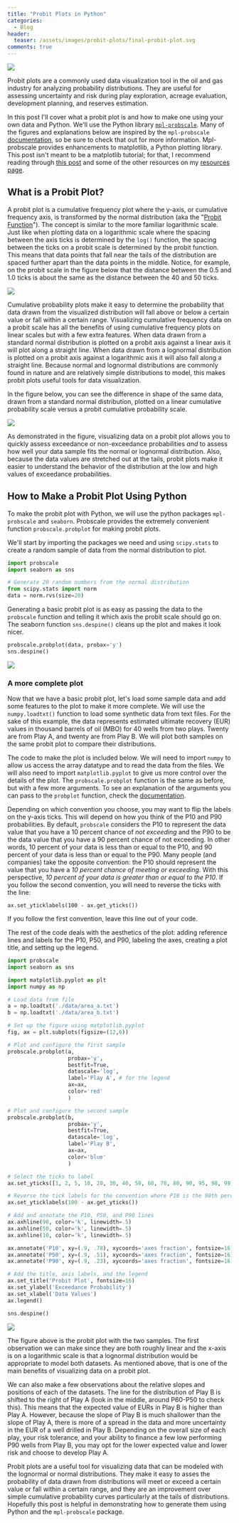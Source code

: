```yaml
---
title: "Probit Plots in Python"
categories:
  - Blog
header:
  teaser: /assets/images/probit-plots/final-probit-plot.svg
comments: true
---
```


![](/assets/images/probit-plots/final-probit-plot.svg)

Probit plots are a commonly used data visualization tool in the oil and gas industry for analyzing probability distributions. They are useful for assessing uncertainty and risk during play exploration, acreage evaluation, development planning, and reserves estimation. 

In this post I'll cover what a probit plot is and how to make one using your own data and Python. We'll use the Python library [`mpl-probscale`](https://github.com/matplotlib/mpl-probscale). Many of the figures and explanations below are inspired by the `mpl-probscale` [documentation](https://matplotlib.org/mpl-probscale/index.html), so be sure to check that out for more information. Mpl-probscale provides enhancements to matplotlib, a Python plotting library. This post isn't meant to be a matplotlib tutorial; for that, I recommend reading through [this post](https://pbpython.com/effective-matplotlib.html) and some of the other resources on my [resources page](/resources/).

## What is a Probit Plot?
A probit plot is a cumulative frequency plot where the y-axis, or cumulative frequency axis, is transformed by the normal distribution (aka the "[Probit Function](https://en.wikipedia.org/wiki/Probit)"). The concept is similar to the more familiar logarithmic scale. Just like when plotting data on a logarithmic scale where the spacing between the axis ticks is determined by the `log()` function, the spacing between the ticks on a probit scale is determined by the probit function. This means that data points that fall near the tails of the distribution are spaced further apart than the data points in the middle. Notice, for example, on the probit scale in the figure below that the distance between the 0.5 and 1.0 ticks is about the same as the distance between the 40 and 50 ticks.

![](/assets/images/probit-plots/axis-types.png)

Cumulative probability plots make it easy to determine the probability that data drawn from the visualized distribution will fall above or below a certain value or fall within a certain range. Visualizing cumulative frequency data on a probit scale has all the benefits of using cumulative frequency plots on linear scales but with a few extra features. When data drawn from a standard normal distribution is plotted on a probit axis against a linear axis it will plot along a straight line. When data drawn from a lognormal distribution is plotted on a probit axis against a logarithmic axis it will also fall along a straight line. Because normal and lognormal distributions are commonly found in nature and are relatively simple distributions to model, this makes probit plots useful tools for data visualization.

In the figure below, you can see the difference in shape of the same data, drawn from a standard normal distribution, plotted on a linear cumulative probability scale versus a probit cumulative probability scale.

![](/assets/images/probit-plots/probit-vs-linear.svg)

As demonstrated in the figure, visualizing data on a probit plot allows you to quickly assess exceedance or non-exceedance probabilities *and* to assess how well your data sample fits the normal or lognormal distribution.  Also, because the data values are stretched out at the tails, probit plots make it easier to understand the behavior of the distribution at the low and high values of exceedance probabilities.


## How to Make a Probit Plot Using Python
To make the probit plot with Python, we will use the python packages `mpl-probscale` and `seaborn`. Probscale provides the extremely convenient function `probscale.probplot` for making probit plots.

We'll start by importing the packages we need and using `scipy.stats` to create a random sample of data from the normal distribution to plot.


```python
import probscale
import seaborn as sns

# Generate 20 random numbers from the normal distribution
from scipy.stats import norm
data = norm.rvs(size=20) 
```

Generating a basic probit plot is as easy as passing the data to the `probscale` function and telling it which axis the probit scale should go on. The seaborn function `sns.despine()` cleans up the plot and makes it look nicer.

```python
probscale.probplot(data, probax='y')
sns.despine()
```

![](/assets/images/probit-plots/basic-probit.svg)


### A more complete plot
Now that we have a basic probit plot, let's load some sample data and add some features to the plot to make it more complete. We will use the `numpy.loadtxt()` function to load some synthetic data from text files. For the sake of this example, the data represents estimated ultimate recovery (EUR) values in thousand barrels of oil (MBO) for 40 wells from two plays. Twenty are from Play A, and twenty are from Play B. We will plot both samples on the same probit plot to compare their distributions. 

The code to make the plot is included below. We will need to import `numpy` to allow us access the array datatype and to read the data from the files. We will also need to import `matplotlib.pyplot` to give us more control over the details of the plot. The `probscale.probplot` function is the same as before, but with a few more arguments. To see an explanation of the arguments you can pass to the `probplot` function, check the [documentation](https://matplotlib.org/mpl-probscale/api/viz.html#probscale.viz.probplot). 

Depending on which convention you choose, you may want to flip the labels on the y-axis ticks. This will depend on how you think of the P10 and P90 probabilities. By default, `probscale` considers the P10 to represent the data value that you have a 10 percent chance of *not exceeding* and the P90 to be the data value that you have a 90 percent chance of not exceeding. In other words, 10 percent of your data is less than or equal to the P10, and 90 percent of your data is less than or equal to the P90. Many people (and companies) take the opposite convention: the P10 should represent the value that you have a *10 percent chance of meeting or exceeding*. With this perspective, *10 percent of your data is greater than or equal to the P10*. If you follow the second convention, you will need to reverse the ticks with the line:

```ax.set_yticklabels(100 - ax.get_yticks())```

If you follow the first convention, leave this line out of your code.

The rest of the code deals with the aesthetics of the plot: adding reference lines and labels for the P10, P50, and P90, labeling the axes, creating a plot title, and setting up the legend.

```python
import probscale
import seaborn as sns

import matplotlib.pyplot as plt
import numpy as np

# Load data from file
a = np.loadtxt('./data/area_a.txt')
b = np.loadtxt('./data/area_b.txt')

# Set up the figure using matplotlib.pyplot
fig, ax = plt.subplots(figsize=(12,6))

# Plot and configure the first sample
probscale.probplot(a,
                   probax='y',
                   bestfit=True,
                   datascale='log',
                   label='Play A', # for the legend
                   ax=ax,
                   color='red'
                   )

# Plot and configure the second sample
probscale.probplot(b,
                   probax='y',
                   bestfit=True,
                   datascale='log',
                   label='Play B',
                   ax=ax,
                   color='blue'
                   )

# Select the ticks to label
ax.set_yticks([1, 2, 5, 10, 20, 30, 40, 50, 60, 70, 80, 90, 95, 98, 99])

# Reverse the tick labels for the convention where P10 is the 90th percentile
ax.set_yticklabels(100 - ax.get_yticks())

# Add and annotate the P10, P50, and P90 lines
ax.axhline(90, color='k', linewidth=.5)
ax.axhline(50, color='k', linewidth=.5)
ax.axhline(10, color='k', linewidth=.5)

ax.annotate('P10', xy=(.9, .78), xycoords='axes fraction', fontsize=16)
ax.annotate('P50', xy=(.9, .51), xycoords='axes fraction', fontsize=16)
ax.annotate('P90', xy=(.9, .23), xycoords='axes fraction', fontsize=16)

# Add the title, axis labels, and the legend
ax.set_title('Probit Plot', fontsize=16)
ax.set_ylabel('Exceedance Probability')
ax.set_xlabel('Data Values')
ax.legend()

sns.despine()
```

![](/assets/images/probit-plots/final-probit-plot.svg)

The figure above is the probit plot with the two samples. The first observation we can make since they are both roughly linear and the x-axis is on a logarithmic scale is that a lognormal distribution would be appropriate to model both datasets. As mentioned above, that is one of the main benefits of visualizing data on a probit plot. 

We can also make a few observations about the relative slopes and positions of each of the datasets. The line for the distribution of Play B is shifted to the right of Play A (look in the middle, around P60-P50 to check this). This means that the expected value of EURs in Play B is higher than Play A. However, because the slope of Play B is much shallower than the slope of Play A, there is more of a spread in the data and more uncertainty in the EUR of a well drilled in Play B. Depending on the overall size of each play, your risk tolerance, and your ability to finance a few low performing P90 wells from Play B, you may opt for the lower expected value and lower risk and choose to develop Play A.

Probit plots are a useful tool for visualizing data that can be modeled with the lognormal or normal distributions. They make it easy to asses the probability of data drawn from distributions will meet or exceed a certain value or fall within a certain range, and they are an improvement over simple cumulative probability curves particularly at the tails of distributions. Hopefully this post is helpful in demonstrating how to generate them using Python and the `mpl-probscale` package.  